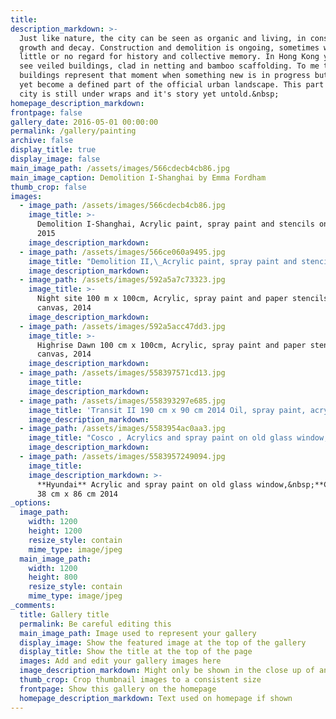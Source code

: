 ```yaml
---
title:
description_markdown: >-
  Just like nature, the city can be seen as organic and living, in constant
  growth and decay. Construction and demolition is ongoing, sometimes with
  little or no regard for history and collective memory. In Hong Kong you often
  see veiled buildings, clad in netting and bamboo scaffolding. To me these
  buildings represent that moment when something new is in progress but has not
  yet become a defined part of the official urban landscape. This part of the
  city is still under wraps and it's story yet untold.&nbsp;
homepage_description_markdown:
frontpage: false
gallery_date: 2016-05-01 00:00:00
permalink: /gallery/painting
archive: false
display_title: true
display_image: false
main_image_path: /assets/images/566cdecb4cb86.jpg
main_image_caption: Demolition I-Shanghai by Emma Fordham
thumb_crop: false
images:
  - image_path: /assets/images/566cdecb4cb86.jpg
    image_title: >-
      Demolition I-Shanghai, Acrylic paint, spray paint and stencils on canvas,
      2015
    image_description_markdown:
  - image_path: /assets/images/566ce060a9495.jpg
    image_title: "Demolition II,\_Acrylic paint, spray paint and stencils on canvas, 2015"
    image_description_markdown:
  - image_path: /assets/images/592a5a7c73323.jpg
    image_title: >-
      Night site 100 m x 100cm, Acrylic, spray paint and paper stencils on
      canvas, 2014
    image_description_markdown:
  - image_path: /assets/images/592a5acc47dd3.jpg
    image_title: >-
      Highrise Dawn 100 cm x 100cm, Acrylic, spray paint and paper stencils on
      canvas, 2014
    image_description_markdown:
  - image_path: /assets/images/558397571cd13.jpg
    image_title:
    image_description_markdown:
  - image_path: /assets/images/558393297e685.jpg
    image_title: 'Transit II 190 cm x 90 cm 2014 Oil, spray paint, acrylic on board'
    image_description_markdown:
  - image_path: /assets/images/5583954ac0aa3.jpg
    image_title: "Cosco , Acrylics and spray paint on old glass window,\_38 cm x 86 cm 2014"
    image_description_markdown:
  - image_path: /assets/images/5583957249094.jpg
    image_title:
    image_description_markdown: >-
      **Hyundai** Acrylic and spray paint on old glass window,&nbsp;**Cosco** ,
      38 cm x 86 cm 2014
_options:
  image_path:
    width: 1200
    height: 1200
    resize_style: contain
    mime_type: image/jpeg
  main_image_path:
    width: 1200
    height: 800
    resize_style: contain
    mime_type: image/jpeg
_comments:
  title: Gallery title
  permalink: Be careful editing this
  main_image_path: Image used to represent your gallery
  display_image: Show the featured image at the top of the gallery
  display_title: Show the title at the top of the page
  images: Add and edit your gallery images here
  image_description_markdown: Might only be shown in the close up of an image
  thumb_crop: Crop thumbnail images to a consistent size
  frontpage: Show this gallery on the homepage
  homepage_description_markdown: Text used on homepage if shown
---
```


